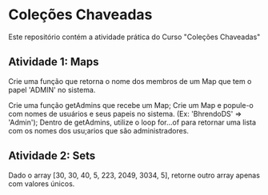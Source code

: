

# Coleções Chaveadas
Este repositório contém a atividade prática do Curso "Coleções Chaveadas"

## Atividade 1: Maps
Crie uma função que retorna o nome dos membros de um Map que tem o papel 'ADMIN' no sistema.

Crie uma função getAdmins que recebe um Map;
Crie um Map e popule-o com nomes de usuários e seus papeis no sistema. (Ex: 'BhrendoDS' => 'Admin');
Dentro de getAdmins, utilize o loop for...of para retornar uma lista com os nomes dos usu;arios que são administradores.

## Atividade 2: Sets
Dado o array [30, 30, 40, 5, 223, 2049, 3034, 5], retorne outro array apenas com valores únicos.
